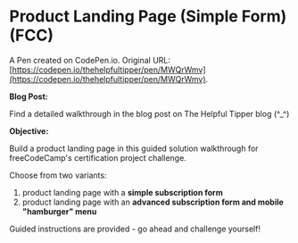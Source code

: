 # Product Landing Page (Simple Form) (FCC)

A Pen created on CodePen.io. Original URL: [https://codepen.io/thehelpfultipper/pen/MWQrWmv](https://codepen.io/thehelpfultipper/pen/MWQrWmv).

**Blog Post:**

Find a detailed walkthrough in the blog post on The Helpful Tipper blog (^_^)

**Objective:**

Build a product landing page in this guided solution walkthrough for freeCodeCamp's certification project challenge. 

Choose from two variants: 

1. product landing page with a **simple subscription form**
2. product landing page with an **advanced subscription form and mobile "hamburger" menu**

Guided instructions are provided - go ahead and challenge yourself!